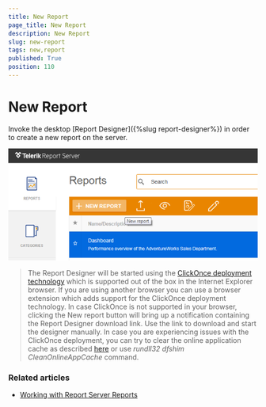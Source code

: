 ```yaml
---
title: New Report
page_title: New Report
description: New Report
slug: new-report
tags: new,report
published: True
position: 110
---
```


# New Report

Invoke the desktop [Report Designer]({%slug report-designer%}) in order to create a new report on the server.

![new report](../../images/report-server-images/reports-management/new-report.png)

> The Report Designer will be started using the [ClickOnce deployment technology](https://msdn.microsoft.com/en-us/library/t71a733d.aspx "ClickOnce Security and Deployment") which is supported out of the box in the Internet Explorer browser. If you are using another browser you can use a browser extension which adds support for the ClickOnce deployment technology. In case ClickOnce is not supported in your browser, clicking the New report button will bring up a notification containing the Report Designer download link. Use the link to download and start the designer manually. In case you are experiencing issues with the ClickOnce deployment, you can try to clear the online application cache as described [here](https://msdn.microsoft.com/en-us/library/acz3y3te(v=vs.110).aspx) or use *rundll32 dfshim CleanOnlineAppCache* command.

### Related articles  

- [Working with Report Server Reports](https://docs.telerik.com/reporting/standalone-report-designer-working-with-server-reports "Working with Report Server Reports") 
